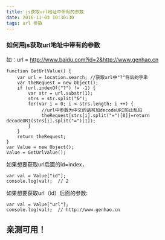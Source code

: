 ```yaml
---
title: js获取url地址中带有的参数
date: 2016-11-03 10:30:30
tags: url 参数
---
```

### 如何用js获取url地址中带有的参数
如：url = http://www.baidu.com?id=2&http://www.genhao.cn

	function GetUrlValue() {
		var url = location.search; //获取url中"?"符后的字串
		var theRequest = new Object();
		if (url.indexOf("?") != -1) {
			var str = url.substr(1);
			strs = str.split("&");
			for(var i = 0; i < strs.length; i ++) {
				 //url中参数为中文的话可加decodeURI防止乱码
			     theRequest[strs[i].split("=")[0]]=return decodeURI(strs[i].split("=")[1]);
			}
		}
		return theRequest;
	}
	var Value = new Object();
	Value = GetUrlValue();

如果想要获取url后面的id=index，

	var val = Value["id"];
	console.log(val);  // 2

如果想要获取url（id）后面的参数:

	var val = Value["url"];
	console.log(val);  // http://www.genhao.cn

<h2>亲测可用！</h2>
